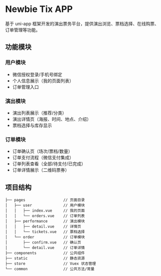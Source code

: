 # Newbie Tix APP

基于 uni-app 框架开发的演出票务平台，提供演出浏览、票档选择、在线购票、订单管理等功能。

## 功能模块

### 用户模块

- 微信授权登录/手机号绑定
- 个人信息展示（我的页面列表）
- 订单管理入口

### 演出模块

- 演出列表展示（推荐/分类）
- 演出详情页（海报、时间、地点、介绍）
- 票档选择与库存显示

### 订单模块

- 订单确认页（场次/票档/数量）
- 订单支付流程（微信支付集成）
- 订单列表查看（全部/待支付/已完成）
- 订单详情展示（二维码票券）

## 项目结构

```
├── pages                 // 页面目录
│   ├── user              // 用户模块
│   │   ├── index.vue     // 我的页面
│   │   └── orders.vue    // 订单列表
│   ├── performance       // 演出模块
│   │   ├── detail.vue    // 详情页
│   │   └── tickets.vue   // 票档选择
│   └── order             // 订单模块
│       ├── confirm.vue   // 确认页
│       └── detail.vue    // 订单详情
├── components            // 公共组件
├── static                // 静态资源
├── store                 // Vuex 状态管理
└── common                // 公共方法/常量
```